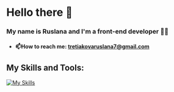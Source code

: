 # Hello there 👋

### My name is Ruslana and I'm a front-end developer 👩‍💻


- #### 📫How to reach me: tretiakovaruslana7@gmail.com
  


## My Skills and Tools: 
[![My Skills](https://skillicons.dev/icons?i=html,css,sass,js,git,vscode,vite,webpack,bootstrap,github,figma)](https://skillicons.dev)


